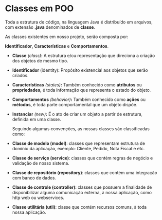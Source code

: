 # Classes em POO 

Toda a estrutura de código, na linguagem Java é distribuído em arquivos, com extensão **.java** denominados de **classe**.

As classes existentes em nosso projeto, serão composta por:

**Identificador**, **Características** e **Comportamentos**.

-   **Classe** _(class)_: A estrutura e/ou representação que direciona a criação dos objetos de mesmo tipo.
    
-   **Identificador** (identity): Propósito existencial aos objetos que serão criados.
    
-   **Características** _(states)_**:** Também conhecido como **atributos** ou **propriedades**, é toda informação que representa o estado do objeto.
    
-   **Comportamentos** _(behavior)_**:** Também conhecido como **ações** ou **métodos**, é toda parte comportamental que um objeto dispõe.
    
-   **Instanciar** _(new)_**:** É o ato de criar um objeto a partir de estrutura, definida em uma classe.

	Seguindo algumas convenções, as nossas classes são classificadas como:

-   **Classe de modelo (model)**: classes que representam estrutura de domínio da aplicação, exemplo: Cliente, Pedido, Nota Fiscal e etc.
    
-   **Classe de serviço (service)**: classes que contém regras de negócio e validação de nosso sistema.
    
-   **Classe de repositório (repository)**: classes que contém uma integração com banco de dados.
    
-   **Classe de controle (controller)**: classes que possuem a finalidade de disponibilizar alguma comunicação externa, à nossa aplicação, como http web ou webservices.
    
-   **Classe utilitária (util)**: classe que contém recursos comuns, à toda nossa aplicação.

